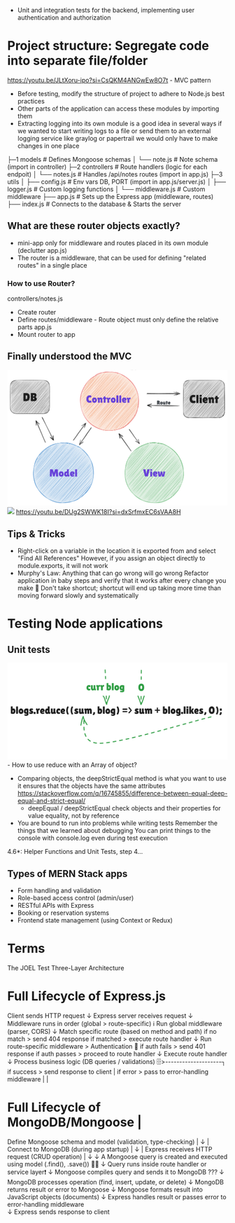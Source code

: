 - Unit and integration tests for the backend, implementing user authentication and authorization

# Project structure: Segregate code into separate file/folder
https://youtu.be/JLtXoru-ipo?si=CsQKM4ANGwEw8O7t - MVC pattern
- Before testing, modify the structure of project to adhere to Node.js best practices
- Other parts of the application can access these modules by importing them
- Extracting logging into its own module is a good idea in several ways if we wanted to start writing logs to
  a file or send them to an external logging service like graylog or papertrail we would only have to make changes in one place

├─1 models            # Defines Mongoose schemas
│   └── note.js       # Note schema (import in controller)
├─2 controllers       # Route handlers (logic for each endpoit)
│   └── notes.js      # Handles /api/notes routes (import in app.js)
├─3 utils
│   ├── config.js     # Env vars DB, PORT (import in app.js/server.js)
│   ├── logger.js     # Custom logging functions
│   └── middleware.js # Custom middleware
├── app.js            # Sets up the Express app (middleware, routes)
├── index.js          # Connects to the database & Starts the server

## What are these router objects exactly?
- mini-app only for middleware and routes placed in its own module (declutter app.js)
- The router is a middleware, that can be used for defining "related routes" in a single place

### How to use Router?
controllers/notes.js
- Create router
- Define routes/middleware - Route object must only define the relative parts
app.js
- Mount router to app

## Finally understood the MVC
![](./mvc.png)
![](https://guides.rubyonrails.org/images/getting_started/mvc_architecture_dark.jpg)
https://youtu.be/DUg2SWWK18I?si=dxSrfmxEC6sVAA8H
<!-- - One of the advantages of this structure/method is that the application can now be tested -->
<!--   at the level of HTTP API calls without actually making calls via HTTP over the network -->

## Tips & Tricks
- Right-click on a variable in the location it is exported from and select "Find All References"
  However, if you assign an object directly to module.exports, it will not work
- Murphy's Law: Anything that can go wrong will go wrong
  Refactor application in baby steps and verify that it works after every change you make 🙏
  Don't take shortcut; shortcut will end up taking more time than moving forward slowly and systematically

# Testing Node applications
## Unit tests
![](reduce.png) - How to use reduce with an Array of object?
- Comparing objects, the deepStrictEqual method is what you want to use it ensures that the objects have the same attributes
  https://stackoverflow.com/q/16745855/difference-between-equal-deep-equal-and-strict-equal/
  - deepEqual / deepStrictEqual check objects and their properties for value equality, not by reference
- You are bound to run into problems while writing tests
  Remember the things that we learned about debugging
  You can print things to the console with console.log even during test execution

4.6*: Helper Functions and Unit Tests, step 4...

## Types of MERN Stack apps
<!-- - CRUD Dashboards (admin panels, content managers) -->
<!-- - Authentication systems (sign up/login, JWT-based auth) -->
- Form handling and validation
- Role-based access control (admin/user)
- RESTful APIs with Express
- Booking or reservation systems
- Frontend state management (using Context or Redux)

# Terms
The JOEL Test
Three-Layer Architecture

# Full Lifecycle of Express.js
Client sends HTTP request
        ↓
Express server receives request
        ↓
Middleware runs in order (global > route-specific) ℹ️
Run global middleware (parser, CORS)
        ↓
Match specific route (based on method and path)
if no match > send 404 response
if matched > execute route handler
        ↓
Run route-specific middleware > Authentication 🔐
if auth fails > send 401 response
if auth passes > proceed to route handler
        ↓
Execute route handler
        ↓
Process business logic (DB queries / validations) 🗄️>--------------------┐
if success > send response to client                                     |
if error > pass to error-handling middleware                             |
                                                                         |
# Full Lifecycle of MongoDB/Mongoose                                     |
Define Mongoose schema and model (validation, type-checking)             |
        ↓                                                                |
Connect to MongoDB (during app startup)                                  |
        ↓                                                                |
Express receives HTTP request (CRUD operation)                           |
        ↓                                                                ↓
A Mongoose query is created and executed using model (.find(), .save()) 🚂🔐
        ↓
Query runs inside route handler or service layer❗
        ↓
Mongoose compiles query and sends it to MongoDB ???
        ↓
MongoDB processes operation (find, insert, update, or delete)
        ↓
MongoDB returns result or error to Mongoose
        ↓
Mongoose formats result into JavaScript objects (documents)
        ↓
Express handles result or passes error to error-handling middleware  
        ↓
Express sends response to client

